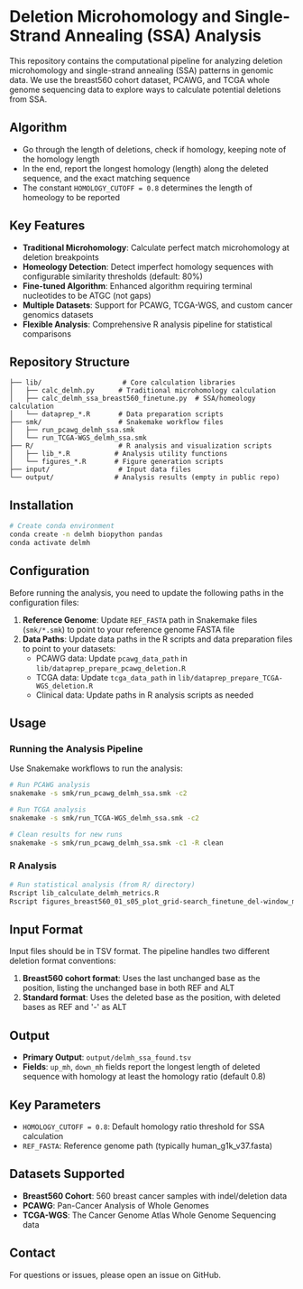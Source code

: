 # Deletion Microhomology and Single-Strand Annealing (SSA) Analysis

This repository contains the computational pipeline for analyzing deletion microhomology and single-strand annealing (SSA) patterns in genomic data. We use the breast560 cohort dataset, PCAWG, and TCGA whole genome sequencing data to explore ways to calculate potential deletions from SSA.

## Algorithm

- Go through the length of deletions, check if homology, keeping note of the homology length 
- In the end, report the longest homology (length) along the deleted sequence, and the exact matching sequence
- The constant `HOMOLOGY_CUTOFF = 0.8` determines the length of homeology to be reported

## Key Features

- **Traditional Microhomology**: Calculate perfect match microhomology at deletion breakpoints
- **Homeology Detection**: Detect imperfect homology sequences with configurable similarity thresholds (default: 80%)
- **Fine-tuned Algorithm**: Enhanced algorithm requiring terminal nucleotides to be ATGC (not gaps)
- **Multiple Datasets**: Support for PCAWG, TCGA-WGS, and custom cancer genomics datasets
- **Flexible Analysis**: Comprehensive R analysis pipeline for statistical comparisons

## Repository Structure

```
├── lib/                    # Core calculation libraries
│   ├── calc_delmh.py      # Traditional microhomology calculation
│   ├── calc_delmh_ssa_breast560_finetune.py  # SSA/homeology calculation
│   └── dataprep_*.R       # Data preparation scripts
├── smk/                   # Snakemake workflow files
│   ├── run_pcawg_delmh_ssa.smk
│   └── run_TCGA-WGS_delmh_ssa.smk
├── R/                     # R analysis and visualization scripts
│   ├── lib_*.R           # Analysis utility functions
│   └── figures_*.R       # Figure generation scripts
├── input/                 # Input data files
└── output/               # Analysis results (empty in public repo)
```

## Installation

```bash
# Create conda environment
conda create -n delmh biopython pandas
conda activate delmh
```

## Configuration

Before running the analysis, you need to update the following paths in the configuration files:

1. **Reference Genome**: Update `REF_FASTA` path in Snakemake files (`smk/*.smk`) to point to your reference genome FASTA file
2. **Data Paths**: Update data paths in the R scripts and data preparation files to point to your datasets:
   - PCAWG data: Update `pcawg_data_path` in `lib/dataprep_prepare_pcawg_deletion.R`
   - TCGA data: Update `tcga_data_path` in `lib/dataprep_prepare_TCGA-WGS_deletion.R`
   - Clinical data: Update paths in R analysis scripts as needed

## Usage

### Running the Analysis Pipeline

Use Snakemake workflows to run the analysis:

```bash
# Run PCAWG analysis
snakemake -s smk/run_pcawg_delmh_ssa.smk -c2

# Run TCGA analysis
snakemake -s smk/run_TCGA-WGS_delmh_ssa.smk -c2

# Clean results for new runs
snakemake -s smk/run_pcawg_delmh_ssa.smk -c1 -R clean
```


### R Analysis

```bash
# Run statistical analysis (from R/ directory)
Rscript lib_calculate_delmh_metrics.R
Rscript figures_breast560_01_s05_plot_grid-search_finetune_del-window_mh-cutoff.R
```

## Input Format

Input files should be in TSV format. The pipeline handles two different deletion format conventions:

1. **Breast560 cohort format**: Uses the last unchanged base as the position, listing the unchanged base in both REF and ALT
2. **Standard format**: Uses the deleted base as the position, with deleted bases as REF and '-' as ALT

## Output

- **Primary Output**: `output/delmh_ssa_found.tsv`
- **Fields**: `up_mh`, `down_mh` fields report the longest length of deleted sequence with homology at least the homology ratio (default 0.8)

## Key Parameters

- `HOMOLOGY_CUTOFF = 0.8`: Default homology ratio threshold for SSA calculation
- `REF_FASTA`: Reference genome path (typically human_g1k_v37.fasta)

## Datasets Supported

- **Breast560 Cohort**: 560 breast cancer samples with indel/deletion data
- **PCAWG**: Pan-Cancer Analysis of Whole Genomes
- **TCGA-WGS**: The Cancer Genome Atlas Whole Genome Sequencing data

## Contact

For questions or issues, please open an issue on GitHub.